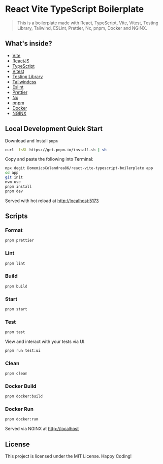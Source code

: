 # React Vite TypeScript Boilerplate

> This is a boilerplate made with React, TypeScript, Vite, Vitest, Testing Library, Tailwind, ESLint, Prettier, Nx, pnpm, Docker and NGINX.

## What's inside?

- [Vite](https://vitejs.dev)
- [ReactJS](https://reactjs.org)
- [TypeScript](https://www.typescriptlang.org)
- [Vitest](https://vitest.dev)
- [Testing Library](https://testing-library.com)
- [Tailwindcss](https://tailwindcss.com)
- [Eslint](https://eslint.org)
- [Prettier](https://prettier.io)
- [Nx](https://nx.dev/)
- [pnpm](https://pnpm.io/)
- [Docker](https://www.docker.com/)
- [NGINX](https://nginx.org/en/)

## Local Development Quick Start

Download and Install `pnpm`

```bash
curl -fsSL https://get.pnpm.io/install.sh | sh -
```

Copy and paste the following into Terminal:

```sh
npx degit DomenicoColandrea86/react-vite-typescript-boilerplate app
cd app
git init
nvm use
pnpm install
pnpm dev
```

Served with hot reload at [http://localhost:5173](http://localhost:5173)

## Scripts

### Format

```bash
pnpm prettier
```

### Lint

```bash
pnpm lint
```

### Build

```bash
pnpm build
```

### Start

```bash
pnpm start
```

### Test

```bash
pnpm test
```

View and interact with your tests via UI.

```bash
pnpm run test:ui
```

### Clean

```bash
pnpm clean
```

### Docker Build

```bash
pnpm docker:build
```

### Docker Run

```bash
pnpm docker:run
```

Served via NGINX at [http://localhost](http://localhost)

## License

This project is licensed under the MIT License. Happy Coding!
